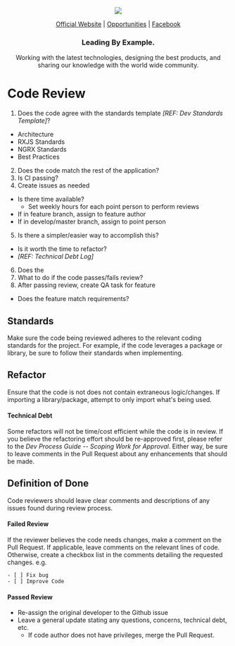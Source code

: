<p align="center">
  <img src="https://github.com/openforge/main-website/blob/master/src/assets/logo-openforge.png?raw=true"/>
</p>
<p align="center">
  <a href="http://www.openforge.io/">Official Website</a> |
  <a href="http://www.openforge.io/opportunities">Opportunities</a> |
  <a href="https://www.facebook.com/OpenForgeUS/">Facebook</a>
</p>

<h3 align="center">
  Leading By Example.
</h3>

<p align="center">
  Working with the latest technologies, designing the best products, and sharing our knowledge with the world wide community.
</p>

# Code Review

1. Does the code agree with the standards template *[REF: Dev Standards Template]*?
  - Architecture
  - RXJS Standards
  - NGRX Standards
  - Best Practices
2. Does the code match the rest of the application?
3. Is CI passing?
4. Create issues as needed
  - Is there time available?
    - Set weekly hours for each point person to perform reviews
  - If in feature branch, assign to feature author
  - If in develop/master branch, assign to point person
5. Is there a simpler/easier way to accomplish this?
  - Is it worth the time to refactor?
  - *[REF: Technical Debt Log]*
6. Does the   
7. What to do if the code passes/fails review?
8. After passing review, create QA task for feature
  - Does the feature match requirements?

## Standards
Make sure the code being reviewed adheres to the relevant coding standards for the project. For example, if the code leverages a package or library, be sure to follow their standards when implementing.

## Refactor
Ensure that the code is not does not contain extraneous logic/changes. If importing a library/package, attempt to only import what's being used.

#### Technical Debt
Some refactors will not be time/cost efficient while the code is in review. If you believe the refactoring effort should be re-approved first, please refer to the *Dev Process Guide -- Scoping Work for Approval*. Either way, be sure to leave comments in the Pull Request about any enhancements that should be made.

## Definition of Done
Code reviewers should leave clear comments and descriptions of any issues found during review process.

#### Failed Review
If the reviewer believes the code needs changes, make a comment on the Pull Request. If applicable, leave comments on the relevant lines of code. Otherwise, create a checkbox list in the comments detailing the requested changes.
e.g.
```
- [ ] Fix bug
- [ ] Improve Code
```

#### Passed Review
- Re-assign the original developer to the Github issue
- Leave a general update stating any questions, concerns, technical debt, etc.
  - If code author does not have privileges, merge the Pull Request.